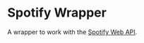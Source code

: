 # Spotify Wrapper

A wrapper to work with the [Spotify Web API](https://developer.spotify.com/documentation/web-api/).

